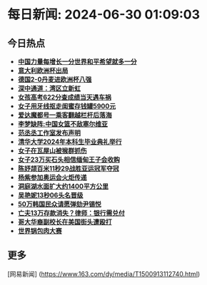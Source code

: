 
# 每日新闻: 2024-06-30 01:09:03
## 今日热点

- **[中国力量每增长一分世界和平希望就多一分](https://www.163.com/search?keyword=%E4%B8%AD%E5%9B%BD%E5%8A%9B%E9%87%8F%E6%AF%8F%E5%A2%9E%E9%95%BF%E4%B8%80%E5%88%86%E4%B8%96%E7%95%8C%E5%92%8C%E5%B9%B3%E5%B8%8C%E6%9C%9B%E5%B0%B1%E5%A4%9A%E4%B8%80%E5%88%86)**
- **[意大利欧洲杯出局](https://www.163.com/search?keyword=%E6%84%8F%E5%A4%A7%E5%88%A9%E6%AC%A7%E6%B4%B2%E6%9D%AF%E5%87%BA%E5%B1%80)**
- **[德国2-0丹麦进欧洲杯八强](https://www.163.com/search?keyword=%E5%BE%B7%E5%9B%BD2-0%E4%B8%B9%E9%BA%A6%E8%BF%9B%E6%AC%A7%E6%B4%B2%E6%9D%AF%E5%85%AB%E5%BC%BA)**
- **[深中通道：湾区立新虹](https://www.163.com/search?keyword=%E6%B7%B1%E4%B8%AD%E9%80%9A%E9%81%93%EF%BC%9A%E6%B9%BE%E5%8C%BA%E7%AB%8B%E6%96%B0%E8%99%B9)**
- **[女孩高考622分查成绩当天遇车祸](https://www.163.com/search?keyword=%E5%A5%B3%E5%AD%A9%E9%AB%98%E8%80%83622%E5%88%86%E6%9F%A5%E6%88%90%E7%BB%A9%E5%BD%93%E5%A4%A9%E9%81%87%E8%BD%A6%E7%A5%B8)**
- **[女子用牙线抠走闺蜜存钱罐5900元](https://www.163.com/search?keyword=%E5%A5%B3%E5%AD%90%E7%94%A8%E7%89%99%E7%BA%BF%E6%8A%A0%E8%B5%B0%E9%97%BA%E8%9C%9C%E5%AD%98%E9%92%B1%E7%BD%905900%E5%85%83)**
- **[爱达魔都号一乘客翻越栏杆后落海](https://www.163.com/search?keyword=%E7%88%B1%E8%BE%BE%E9%AD%94%E9%83%BD%E5%8F%B7%E4%B8%80%E4%B9%98%E5%AE%A2%E7%BF%BB%E8%B6%8A%E6%A0%8F%E6%9D%86%E5%90%8E%E8%90%BD%E6%B5%B7)**
- **[李梦缺阵:中国女篮不敌塞尔维亚](https://www.163.com/search?keyword=%E6%9D%8E%E6%A2%A6%E7%BC%BA%E9%98%B5+%E4%B8%AD%E5%9B%BD%E5%A5%B3%E7%AF%AE%E4%B8%8D%E6%95%8C%E5%A1%9E%E5%B0%94%E7%BB%B4%E4%BA%9A)**
- **[范丞丞工作室发布声明](https://www.163.com/search?keyword=%E8%8C%83%E4%B8%9E%E4%B8%9E%E5%B7%A5%E4%BD%9C%E5%AE%A4%E5%8F%91%E5%B8%83%E5%A3%B0%E6%98%8E)**
- **[清华大学2024年本科生毕业典礼举行](https://www.163.com/search?keyword=%E6%B8%85%E5%8D%8E%E5%A4%A7%E5%AD%A62024%E5%B9%B4%E6%9C%AC%E7%A7%91%E7%94%9F%E6%AF%95%E4%B8%9A%E5%85%B8%E7%A4%BC%E4%B8%BE%E8%A1%8C)**
- **[女子在瓦屋山被猴群抓伤](https://www.163.com/search?keyword=%E5%A5%B3%E5%AD%90%E5%9C%A8%E7%93%A6%E5%B1%8B%E5%B1%B1%E8%A2%AB%E7%8C%B4%E7%BE%A4%E6%8A%93%E4%BC%A4)**
- **[女子23万买石头相信缅甸王子会收购](https://www.163.com/search?keyword=%E5%A5%B3%E5%AD%9023%E4%B8%87%E4%B9%B0%E7%9F%B3%E5%A4%B4%E7%9B%B8%E4%BF%A1%E7%BC%85%E7%94%B8%E7%8E%8B%E5%AD%90%E4%BC%9A%E6%94%B6%E8%B4%AD)**
- **[陈妤颉百米11秒29战胜亚运冠军夺冠](https://www.163.com/search?keyword=%E9%99%88%E5%A6%A4%E9%A2%89%E7%99%BE%E7%B1%B311%E7%A7%9229%E6%88%98%E8%83%9C%E4%BA%9A%E8%BF%90%E5%86%A0%E5%86%9B%E5%A4%BA%E5%86%A0)**
- **[杨紫参加奥运会火炬传递](https://www.163.com/search?keyword=%E6%9D%A8%E7%B4%AB%E5%8F%82%E5%8A%A0%E5%A5%A5%E8%BF%90%E4%BC%9A%E7%81%AB%E7%82%AC%E4%BC%A0%E9%80%92)**
- **[洞庭湖水面扩大约1400平方公里](https://www.163.com/search?keyword=%E6%B4%9E%E5%BA%AD%E6%B9%96%E6%B0%B4%E9%9D%A2%E6%89%A9%E5%A4%A7%E7%BA%A61400%E5%B9%B3%E6%96%B9%E5%85%AC%E9%87%8C)**
- **[吴艳妮13秒06头名晋级](https://www.163.com/search?keyword=%E5%90%B4%E8%89%B3%E5%A6%AE13%E7%A7%9206%E5%A4%B4%E5%90%8D%E6%99%8B%E7%BA%A7)**
- **[50万韩国民众请愿弹劾尹锡悦](https://www.163.com/search?keyword=50%E4%B8%87%E9%9F%A9%E5%9B%BD%E6%B0%91%E4%BC%97%E8%AF%B7%E6%84%BF%E5%BC%B9%E5%8A%BE%E5%B0%B9%E9%94%A1%E6%82%A6)**
- **[亡夫13万存款消失？律师：银行需兑付](https://www.163.com/search?keyword=%E4%BA%A1%E5%A4%AB13%E4%B8%87%E5%AD%98%E6%AC%BE%E6%B6%88%E5%A4%B1%EF%BC%9F%E5%BE%8B%E5%B8%88%EF%BC%9A%E9%93%B6%E8%A1%8C%E9%9C%80%E5%85%91%E4%BB%98)**
- **[哥大华裔副校长在美国街头遭殴打](https://www.163.com/search?keyword=%E5%93%A5%E5%A4%A7%E5%8D%8E%E8%A3%94%E5%89%AF%E6%A0%A1%E9%95%BF%E5%9C%A8%E7%BE%8E%E5%9B%BD%E8%A1%97%E5%A4%B4%E9%81%AD%E6%AE%B4%E6%89%93)**
- **[世界锅包肉大赛](https://www.163.com/search?keyword=%E4%B8%96%E7%95%8C%E9%94%85%E5%8C%85%E8%82%89%E5%A4%A7%E8%B5%9B)**

## 更多
[网易新闻] (https://www.163.com/dy/media/T1500913112740.html)

